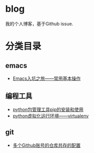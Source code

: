# blog
我的个人博客，基于Github issue.

# 分类目录
## emacs
- [Emacs入坑之旅——常用基本操作](https://github.com/dnxbjyj/blog/issues/3)

## 编程工具
- [python包管理工具pip的安装和使用](https://github.com/dnxbjyj/blog/issues/4)
- [python虚拟化运行环境——virtualenv](https://github.com/dnxbjyj/blog/issues/2)

## git
- [多个Github账号的仓库共存的配置](https://github.com/dnxbjyj/blog/issues/1)
